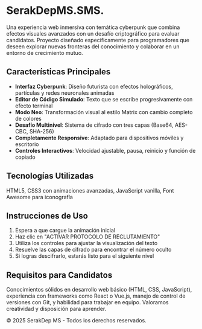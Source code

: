 # SerakDepMS.SMS.

Una experiencia web inmersiva con temática cyberpunk que combina efectos visuales avanzados con un desafío criptográfico para evaluar candidatos. Proyecto diseñado específicamente para programadores que deseen explorar nuevas fronteras del conocimiento y colaborar en un entorno de crecimiento mutuo.

## Características Principales

- **Interfaz Cyberpunk**: Diseño futurista con efectos holográficos, partículas y redes neuronales animadas
- **Editor de Código Simulado**: Texto que se escribe progresivamente con efecto terminal
- **Modo Neo**: Transformación visual al estilo Matrix con cambio completo de colores
- **Desafío Multinivel**: Sistema de cifrado con tres capas (Base64, AES-CBC, SHA-256)
- **Completamente Responsive**: Adaptado para dispositivos móviles y escritorio
- **Controles Interactivos**: Velocidad ajustable, pausa, reinicio y función de copiado

## Tecnologías Utilizadas

HTML5, CSS3 con animaciones avanzadas, JavaScript vanilla, Font Awesome para iconografía

## Instrucciones de Uso

1. Espera a que cargue la animación inicial
2. Haz clic en "ACTIVAR PROTOCOLO DE RECLUTAMIENTO"
3. Utiliza los controles para ajustar la visualización del texto
4. Resuelve las capas de cifrado para encontrar el número oculto
5. Si logras descifrarlo, estarás listo para el siguiente nivel

## Requisitos para Candidatos

Conocimientos sólidos en desarrollo web básico (HTML, CSS, JavaScript), experiencia con frameworks como React o Vue.js, manejo de control de versiones con Git, y habilidad para trabajar en equipo. Valoramos creatividad y disposición para aprender.

© 2025 SerakDep MS - Todos los derechos reservados.
